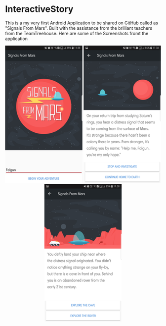 # InteractiveStory
This is a my very first Android Application to be shared on GitHub called as "Signals From Mars".
Built with the assistance from the brilliant teachers from the TeamTreehouse.
Here are some of the Screenshots fromt the application
<p align="center">
  <img src="https://raw.githubusercontent.com/Falgun-Meshram/InteractiveStory/master/Screenshot_20180818-113823_Signals%20From%20Mars.jpg" width="250" />
  <img src="https://raw.githubusercontent.com/Falgun-Meshram/InteractiveStory/master/Screenshot_20180818-113832_Signals%20From%20Mars.jpg" width="250" />
  <img src="https://raw.githubusercontent.com/Falgun-Meshram/InteractiveStory/master/Screenshot_20180818-113837_Signals%20From%20Mars.jpg" width="250" />
<p/>
